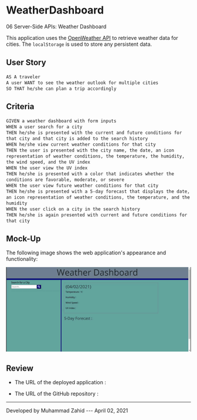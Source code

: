 # WeatherDashboard
06 Server-Side APIs: Weather Dashboard

This application uses the [OpenWeather API](https://openweathermap.org/api) to retrieve weather data for cities. The `localStorage` is used to store any persistent data.

## User Story

```
AS A traveler
A user WANT to see the weather outlook for multiple cities
SO THAT he/she can plan a trip accordingly
```

## Criteria

```
GIVEN a weather dashboard with form inputs
WHEN a user search for a city
THEN he/she is presented with the current and future conditions for that city and that city is added to the search history
WHEN he/she view current weather conditions for that city
THEN the user is presented with the city name, the date, an icon representation of weather conditions, the temperature, the humidity, the wind speed, and the UV index
WHEN the user view the UV index
THEN he/she is presented with a color that indicates whether the conditions are favorable, moderate, or severe
WHEN the user view future weather conditions for that city
THEN he/she is presented with a 5-day forecast that displays the date, an icon representation of weather conditions, the temperature, and the humidity
WHEN the user click on a city in the search history
THEN he/she is again presented with current and future conditions for that city
```

## Mock-Up

The following image shows the web application's appearance and functionality:

![The weather app includes a search option, a list of cities, and a five-day forecast and current weather conditions for Toronto.](./assets/Weather_Dashboard_demo.gif)

## Review

* The URL of the deployed application : 

* The URL of the GitHub repository :

- - -
Developed by Muhammad Zahid --- April 02, 2021